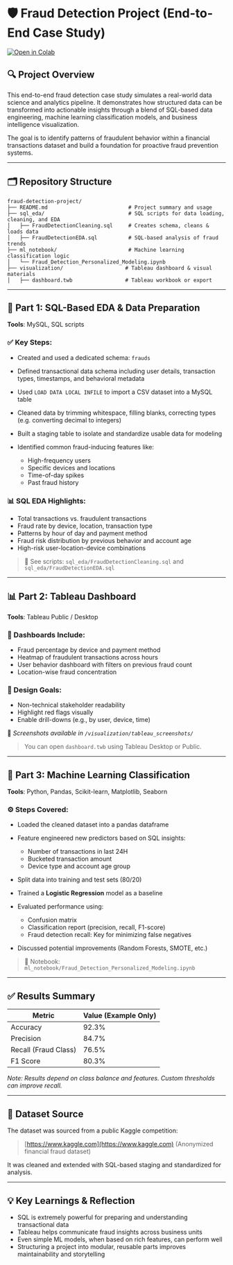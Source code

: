 # 🛡️ Fraud Detection Project (End-to-End Case Study)
[![Open in Colab](https://colab.research.google.com/assets/colab-badge.svg)](https://colab.research.google.com/drive/1MtDu0b1mh_3ZUYxOBgUS6kPtIwlBz_Tc#scrollTo=fec06f5b)
## 🔍 Project Overview

This end-to-end fraud detection case study simulates a real-world data science and analytics pipeline. It demonstrates how structured data can be transformed into actionable insights through a blend of SQL-based data engineering, machine learning classification models, and business intelligence visualization.

The goal is to identify patterns of fraudulent behavior within a financial transactions dataset and build a foundation for proactive fraud prevention systems.

---

## 🗂️ Repository Structure

```
fraud-detection-project/
├── README.md                          # Project summary and usage
├── sql_eda/                           # SQL scripts for data loading, cleaning, and EDA
│   ├── FraudDetectionCleaning.sql     # Creates schema, cleans & loads data
│   ├── FraudDetectionEDA.sql          # SQL-based analysis of fraud trends
├── ml_notebook/                       # Machine learning classification logic
│   └── Fraud_Detection_Personalized_Modeling.ipynb
├── visualization/                    # Tableau dashboard & visual materials
│   ├── dashboard.twb                 # Tableau workbook or export
```

---

## 🔧 Part 1: SQL-Based EDA & Data Preparation

**Tools**: MySQL, SQL scripts

### ✅ Key Steps:

* Created and used a dedicated schema: `frauds`
* Defined transactional data schema including user details, transaction types, timestamps, and behavioral metadata
* Used `LOAD DATA LOCAL INFILE` to import a CSV dataset into a MySQL table
* Cleaned data by trimming whitespace, filling blanks, correcting types (e.g. converting decimal to integers)
* Built a staging table to isolate and standardize usable data for modeling
* Identified common fraud-inducing features like:

  * High-frequency users
  * Specific devices and locations
  * Time-of-day spikes
  * Past fraud history

### 📊 SQL EDA Highlights:

* Total transactions vs. fraudulent transactions
* Fraud rate by device, location, transaction type
* Patterns by hour of day and payment method
* Fraud risk distribution by previous behavior and account age
* High-risk user-location-device combinations

> 📂 See scripts: `sql_eda/FraudDetectionCleaning.sql` and `sql_eda/FraudDetectionEDA.sql`

---

## 📊 Part 2: Tableau Dashboard

**Tools**: Tableau Public / Desktop

### 🎨 Dashboards Include:

* Fraud percentage by device and payment method
* Heatmap of fraudulent transactions across hours
* User behavior dashboard with filters on previous fraud count
* Location-wise fraud concentration

### 🧠 Design Goals:

* Non-technical stakeholder readability
* Highlight red flags visually
* Enable drill-downs (e.g., by user, device, time)

📸 *Screenshots available in `/visualization/tableau_screenshots/`*

> You can open `dashboard.twb` using Tableau Desktop or Public.

---

## 🤖 Part 3: Machine Learning Classification

**Tools**: Python, Pandas, Scikit-learn, Matplotlib, Seaborn

### ⚙️ Steps Covered:

* Loaded the cleaned dataset into a pandas dataframe
* Feature engineered new predictors based on SQL insights:

  * Number of transactions in last 24H
  * Bucketed transaction amount
  * Device type and account age group
* Split data into training and test sets (80/20)
* Trained a **Logistic Regression** model as a baseline
* Evaluated performance using:

  * Confusion matrix
  * Classification report (precision, recall, F1-score)
  * Fraud detection recall: Key for minimizing false negatives
* Discussed potential improvements (Random Forests, SMOTE, etc.)

> 📓 Notebook: `ml_notebook/Fraud_Detection_Personalized_Modeling.ipynb`

---

## ✅ Results Summary

| Metric               | Value (Example Only) |
| -------------------- | -------------------- |
| Accuracy             | 92.3%                |
| Precision            | 84.7%                |
| Recall (Fraud Class) | 76.5%                |
| F1 Score             | 80.3%                |

*Note: Results depend on class balance and features. Custom thresholds can improve recall.*

---

## 📌 Dataset Source

The dataset was sourced from a public Kaggle competition:

> [https://www.kaggle.com](https://www.kaggle.com) (Anonymized financial fraud dataset)

It was cleaned and extended with SQL-based staging and standardized for analysis.

---

## 💡 Key Learnings & Reflection

* SQL is extremely powerful for preparing and understanding transactional data
* Tableau helps communicate fraud insights across business units
* Even simple ML models, when based on rich features, can perform well
* Structuring a project into modular, reusable parts improves maintainability and storytelling
